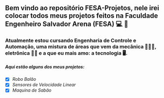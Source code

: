 ## Bem vindo ao repositório FESA-Projetos, nele irei colocar todos meus projetos feitos na Faculdade Engenheiro Salvador Arena (FESA) 💻 🤖

### Atualmente estou cursando Engenharia de Controle e Automação, uma mistura de áreas que vem da mecânica 🦾👨‍🔧, eletrônica 🔌🔋 e a que eu mais amo: a tecnologia 🖥️.

##### Aqui estão alguns dos meus projetos:
-[X] _Robo Balão_
-[X] _Sensores de Velocidade Linear_
-[X] _Maquina de Sabão_
